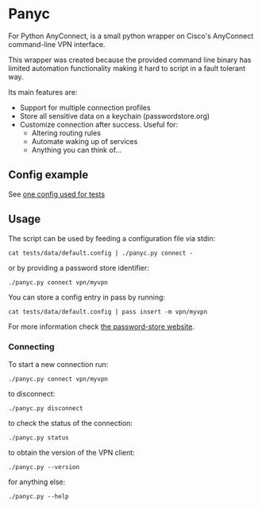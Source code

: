 # Panyc

For Python AnyConnect, is a small python wrapper on Cisco's AnyConnect
command-line VPN interface.

This wrapper was created because the provided command line binary has limited
automation functionality making it hard to script in a fault tolerant way.


Its main features are:
    
* Support for multiple connection profiles
* Store all sensitive data on a keychain (passwordstore.org)
* Customize connection after success. Useful for:
    * Altering routing rules
    * Automate waking up of services
    * Anything you can think of...


## Config example

See [one config used for tests](tests/data/postcmd.config)


## Usage

The script can be used by feeding a configuration file via stdin:

    cat tests/data/default.config | ./panyc.py connect -

or by providing a password store identifier:

    ./panyc.py connect vpn/myvpn

You can store a config entry in pass by running:

    cat tests/data/default.config | pass insert -m vpn/myvpn

For more information check [the password-store website](https://passwordstore.org).


### Connecting

To start a new connection run:

    ./panyc.py connect vpn/myvpn

to disconnect:

    ./panyc.py disconnect

to check the status of the connection:

    ./panyc.py status

to obtain the version of the VPN client:

    ./panyc.py --version

for anything else:

    ./panyc.py --help
